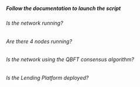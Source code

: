 ##### Follow the documentation to launch the script 

###### Is the network running?

###### Are there 4 nodes running?

###### Is the network using the QBFT consensus algorithm?

###### Is the Lending Platform deployed?
